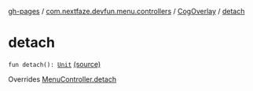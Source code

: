 [gh-pages](../../index.md) / [com.nextfaze.devfun.menu.controllers](../index.md) / [CogOverlay](index.md) / [detach](.)

# detach

`fun detach(): `[`Unit`](https://kotlinlang.org/api/latest/jvm/stdlib/kotlin/-unit/index.html) [(source)](https://github.com/NextFaze/dev-fun/tree/master/devfun-menu/src/main/java/com/nextfaze/devfun/menu/controllers/Cog.kt#L101)

Overrides [MenuController.detach](../../com.nextfaze.devfun.menu/-menu-controller/detach.md)

